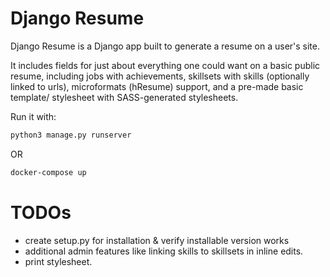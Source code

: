 
# Django Resume

Django Resume is a Django app built to generate a resume on a user's site.

It includes fields for just about everything one could want on a basic public resume, including jobs with achievements, skillsets with skills (optionally linked to urls), microformats (hResume) support, and a pre-made basic template/ stylesheet with SASS-generated stylesheets.

Run it with:

```bash
python3 manage.py runserver
```

OR

```bash
docker-compose up
```

# TODOs

* create setup.py for installation & verify installable version works
* additional admin features like linking skills to skillsets in inline edits.
* print stylesheet.

